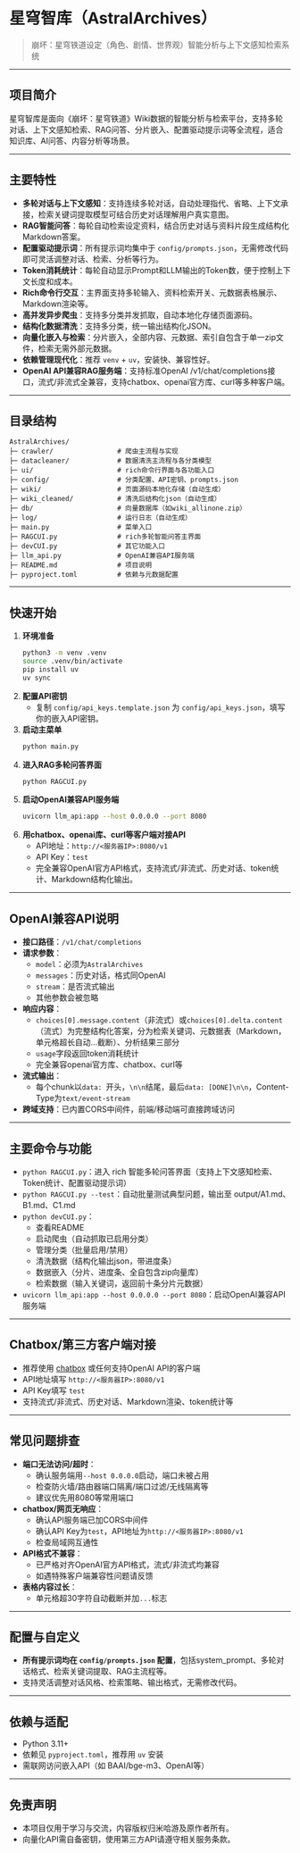 # 星穹智库（AstralArchives）

> 崩坏：星穹铁道设定（角色、剧情、世界观）智能分析与上下文感知检索系统

---

## 项目简介

星穹智库是面向《崩坏：星穹铁道》Wiki数据的智能分析与检索平台，支持多轮对话、上下文感知检索、RAG问答、分片嵌入、配置驱动提示词等全流程，适合知识库、AI问答、内容分析等场景。

---

## 主要特性

- **多轮对话与上下文感知**：支持连续多轮对话，自动处理指代、省略、上下文承接，检索关键词提取模型可结合历史对话理解用户真实意图。
- **RAG智能问答**：每轮自动检索设定资料，结合历史对话与资料片段生成结构化Markdown答案。
- **配置驱动提示词**：所有提示词均集中于 `config/prompts.json`，无需修改代码即可灵活调整对话、检索、分析等行为。
- **Token消耗统计**：每轮自动显示Prompt和LLM输出的Token数，便于控制上下文长度和成本。
- **Rich命令行交互**：主界面支持多轮输入、资料检索开关、元数据表格展示、Markdown渲染等。
- **高并发异步爬虫**：支持多分类并发抓取，自动本地化存储页面源码。
- **结构化数据清洗**：支持多分类，统一输出结构化JSON。
- **向量化嵌入与检索**：分片嵌入，全部内容、元数据、索引自包含于单一zip文件，检索无需外部元数据。
- **依赖管理现代化**：推荐 `venv` + `uv`，安装快、兼容性好。
- **OpenAI API兼容RAG服务端**：支持标准OpenAI /v1/chat/completions接口，流式/非流式全兼容，支持chatbox、openai官方库、curl等多种客户端。

---

## 目录结构

```
AstralArchives/
├─ crawler/                # 爬虫主流程与实现
├─ datacleaner/            # 数据清洗主流程与各分类模型
├─ ui/                     # rich命令行界面与各功能入口
├─ config/                 # 分类配置、API密钥、prompts.json
├─ wiki/                   # 页面源码本地化存储（自动生成）
├─ wiki_cleaned/           # 清洗后结构化json（自动生成）
├─ db/                     # 向量数据库（如wiki_allinone.zip）
├─ log/                    # 运行日志（自动生成）
├─ main.py                 # 菜单入口
├─ RAGCUI.py               # rich多轮智能问答主界面
├─ devCUI.py               # 其它功能入口
├─ llm_api.py              # OpenAI兼容API服务端
├─ README.md               # 项目说明
├─ pyproject.toml          # 依赖与元数据配置
```

---

## 快速开始

1. **环境准备**
   ```bash
   python3 -m venv .venv
   source .venv/bin/activate
   pip install uv
   uv sync
   ```
2. **配置API密钥**
   - 复制 `config/api_keys.template.json` 为 `config/api_keys.json`，填写你的嵌入API密钥。
3. **启动主菜单**
   ```bash
   python main.py
   ```
4. **进入RAG多轮问答界面**
   ```bash
   python RAGCUI.py
   ```
5. **启动OpenAI兼容API服务端**
   ```bash
   uvicorn llm_api:app --host 0.0.0.0 --port 8080
   ```
6. **用chatbox、openai库、curl等客户端对接API**
   - API地址：`http://<服务器IP>:8080/v1`
   - API Key：`test`
   - 完全兼容OpenAI官方API格式，支持流式/非流式、历史对话、token统计、Markdown结构化输出。

---

## OpenAI兼容API说明

- **接口路径**：`/v1/chat/completions`
- **请求参数**：
  - `model`：必须为`AstralArchives`
  - `messages`：历史对话，格式同OpenAI
  - `stream`：是否流式输出
  - 其他参数会被忽略
- **响应内容**：
  - `choices[0].message.content`（非流式）或`choices[0].delta.content`（流式）为完整结构化答案，分为检索关键词、元数据表（Markdown，单元格超长自动...截断）、分析结果三部分
  - `usage`字段返回token消耗统计
  - 完全兼容openai官方库、chatbox、curl等
- **流式输出**：
  - 每个chunk以`data: `开头，`\n\n`结尾，最后`data: [DONE]\n\n`，Content-Type为`text/event-stream`
- **跨域支持**：已内置CORS中间件，前端/移动端可直接跨域访问

---

## 主要命令与功能

- `python RAGCUI.py`：进入 rich 智能多轮问答界面（支持上下文感知检索、Token统计、配置驱动提示词）
- `python RAGCUI.py --test`：自动批量测试典型问题，输出至 output/A1.md、B1.md、C1.md
- `python devCUI.py`：
  - 查看README
  - 启动爬虫（自动抓取已启用分类）
  - 管理分类（批量启用/禁用）
  - 清洗数据（结构化输出json，带进度条）
  - 数据嵌入（分片、进度条、全自包含zip向量库）
  - 检索数据（输入关键词，返回前十条分片元数据）
- `uvicorn llm_api:app --host 0.0.0.0 --port 8080`：启动OpenAI兼容API服务端

---

## Chatbox/第三方客户端对接

- 推荐使用 [chatbox](https://github.com/Bin-Huang/chatbox) 或任何支持OpenAI API的客户端
- API地址填写 `http://<服务器IP>:8080/v1`
- API Key填写 `test`
- 支持流式/非流式、历史对话、Markdown渲染、token统计等

---

## 常见问题排查

- **端口无法访问/超时**：
  - 确认服务端用`--host 0.0.0.0`启动，端口未被占用
  - 检查防火墙/路由器端口隔离/端口过滤/无线隔离等
  - 建议优先用8080等常用端口
- **chatbox/网页无响应**：
  - 确认API服务端已加CORS中间件
  - 确认API Key为`test`，API地址为`http://<服务器IP>:8080/v1`
  - 检查局域网互通性
- **API格式不兼容**：
  - 已严格对齐OpenAI官方API格式，流式/非流式均兼容
  - 如遇特殊客户端兼容性问题请反馈
- **表格内容过长**：
  - 单元格超30字符自动截断并加`...`标志

---

## 配置与自定义

- **所有提示词均在 `config/prompts.json` 配置**，包括system_prompt、多轮对话格式、检索关键词提取、RAG主流程等。
- 支持灵活调整对话风格、检索策略、输出格式，无需修改代码。

---

## 依赖与适配

- Python 3.11+
- 依赖见 `pyproject.toml`，推荐用 `uv` 安装
- 需联网访问嵌入API（如 BAAI/bge-m3、OpenAI等）

---

## 免责声明

- 本项目仅用于学习与交流，内容版权归米哈游及原作者所有。
- 向量化API需自备密钥，使用第三方API请遵守相关服务条款。
